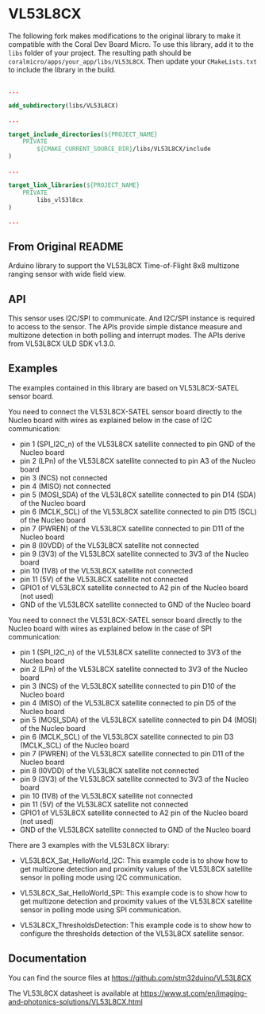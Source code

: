 # VL53L8CX

The following fork makes modifications to the original library to make it compatible with the Coral Dev Board Micro. 
To use this library, add it to the `libs` folder of your project. The resulting path should be `coralmicro/apps/your_app/libs/VL53L8CX`.
Then update your `CMakeLists.txt` to include the library in the build. 

```cmake

...

add_subdirectory(libs/VL53L8CX)

...

target_include_directories(${PROJECT_NAME}
    PRIVATE
        ${CMAKE_CURRENT_SOURCE_DIR}/libs/VL53L8CX/include
)

...

target_link_libraries(${PROJECT_NAME}
    PRIVATE
        libs_vl53l8cx
)

...
```


## From Original README

Arduino library to support the VL53L8CX Time-of-Flight 8x8 multizone ranging sensor with wide field view.

## API

This sensor uses I2C/SPI to communicate. And I2C/SPI instance is required to access to the sensor.
The APIs provide simple distance measure and multizone detection in both polling and interrupt modes.
The APIs derive from VL53L8CX ULD SDK v1.3.0.

## Examples

The examples contained in this library are based on VL53L8CX-SATEL sensor board.

You need to connect the VL53L8CX-SATEL sensor board directly to the Nucleo board with wires as explained below in the case of I2C communication:
 - pin 1 (SPI_I2C_n) of the VL53L8CX satellite connected to pin GND of the Nucleo board
 - pin 2 (LPn) of the VL53L8CX satellite connected to pin A3 of the Nucleo board
 - pin 3 (NCS) not connected
 - pin 4 (MISO) not connected
 - pin 5 (MOSI_SDA) of the VL53L8CX satellite connected to pin D14 (SDA) of the Nucleo board
 - pin 6 (MCLK_SCL) of the VL53L8CX satellite connected to pin D15 (SCL) of the Nucleo board
 - pin 7 (PWREN) of the VL53L8CX satellite connected to pin D11 of the Nucleo board
 - pin 8 (I0VDD) of the VL53L8CX satellite not connected
 - pin 9 (3V3) of the VL53L8CX satellite connected to 3V3 of the Nucleo board
 - pin 10 (1V8) of the VL53L8CX satellite not connected
 - pin 11 (5V) of the VL53L8CX satellite not connected 
 - GPIO1 of VL53L8CX satellite connected to A2 pin of the Nucleo board (not used)
 - GND of the VL53L8CX satellite connected to GND of the Nucleo board

You need to connect the VL53L8CX-SATEL sensor board directly to the Nucleo board with wires as explained below in the case of SPI communication:
 - pin 1 (SPI_I2C_n) of the VL53L8CX satellite connected to 3V3 of the Nucleo board
 - pin 2 (LPn) of the VL53L8CX satellite connected to 3V3 of the Nucleo board
 - pin 3 (NCS) of the VL53L8CX satellite connected to pin D10 of the Nucleo board
 - pin 4 (MISO) of the VL53L8CX satellite connected to pin D5 of the Nucleo board
 - pin 5 (MOSI_SDA) of the VL53L8CX satellite connected to pin D4 (MOSI) of the Nucleo board
 - pin 6 (MCLK_SCL) of the VL53L8CX satellite connected to pin D3 (MCLK_SCL) of the Nucleo board
 - pin 7 (PWREN) of the VL53L8CX satellite connected to pin D11 of the Nucleo board
 - pin 8 (I0VDD) of the VL53L8CX satellite not connected
 - pin 9 (3V3) of the VL53L8CX satellite connected to 3V3 of the Nucleo board
 - pin 10 (1V8) of the VL53L8CX satellite not connected
 - pin 11 (5V) of the VL53L8CX satellite not connected
 - GPIO1 of VL53L8CX satellite connected to A2 pin of the Nucleo board (not used)
 - GND of the VL53L8CX satellite connected to GND of the Nucleo board

There are 3 examples with the VL53L8CX library:

* VL53L8CX_Sat_HelloWorld_I2C: This example code is to show how to get multizone detection and proximity
  values of the VL53L8CX satellite sensor in polling mode using I2C communication.

* VL53L8CX_Sat_HelloWorld_SPI: This example code is to show how to get multizone detection and proximity
  values of the VL53L8CX satellite sensor in polling mode using SPI communication.

* VL53L8CX_ThresholdsDetection: This example code is to show how to configure the thresholds detection of the VL53L8CX satellite sensor.


## Documentation

You can find the source files at
https://github.com/stm32duino/VL53L8CX

The VL53L8CX datasheet is available at
https://www.st.com/en/imaging-and-photonics-solutions/VL53L8CX.html
